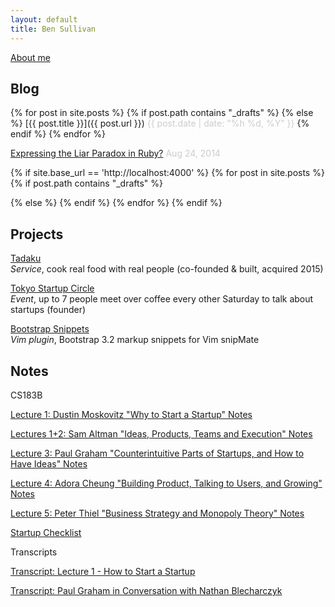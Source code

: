```yaml
---
layout: default
title: Ben Sullivan
---
```


<a href="/about-me">About me</a>

## Blog

{% for post in site.posts %}
{% if post.path contains "_drafts" %}
{% else %}
[{{ post.title }}]({{ post.url }}) <span class="lowkey" style="color:#ccc;white-space:nowrap">{{ post.date | date: "%h %d, %Y" }}</span>
{% endif %}
{% endfor %}

[Expressing the Liar Paradox in Ruby?](/expressing-the-liar-paradox-in-ruby) <span class="lowkey" style="color:#ccc;white-space:nowrap">Aug 24, 2014</span>

{% if site.base_url == 'http://localhost:4000' %}
{% for post in site.posts %}
{% if post.path contains "_drafts" %}
<!-- ## <a href="{{ post.url }}" style="color:#f66">{{post.title}}</a> <span class="lowkey">{{ post.date | date: "%h %d, %Y" }}</span> -->
{% else %}
{% endif %}
{% endfor %}
{% endif %}


## Projects

<a href="https://www.tadaku.com" target="_blank">Tadaku</a>
<br/>
<span class="lowkey"><em>Service</em>, cook real food with real people (co-founded & built, acquired 2015)</span>

<a href="http://www.meetup.com/tokyo-startup-circle/" target="_blank">Tokyo Startup Circle</a>
<br/>
<span class="lowkey"><em>Event</em>, up to 7 people meet over coffee every other Saturday to talk about startups (founder)</span>

<a href="https://github.com/bonsaiben/bootstrap-snippets" target="_blank">Bootstrap Snippets</a>
<br/>
<span class="lowkey"><em>Vim plugin</em>, Bootstrap 3.2 markup snippets for Vim snipMate</span>

## Notes

CS183B

[Lecture 1: Dustin Moskovitz "Why to Start a Startup" Notes](/notes/cs183b-lecture-1-dustin-moskovitz-why-to-start-a-startup/)

[Lectures 1+2: Sam Altman "Ideas, Products, Teams and Execution" Notes](/notes/sam-altman-ideas-products-teams-and-execution-highlights/)

[Lecture 3: Paul Graham "Counterintuitive Parts of Startups, and How to Have Ideas" Notes](/notes/cs183b-lecture-3-paul-graham-counterintuitive-parts-of-startups-and-how-to-have-ideas/)

[Lecture 4: Adora Cheung "Building Product, Talking to Users, and Growing" Notes](/notes/cs183b-lecture-4-adora-cheung-building-product-talking-to-users-and-growing/)

[Lecture 5: Peter Thiel "Business Strategy and Monopoly Theory" Notes](/notes/cs183b-lecture-5-peter-thiel-business-strategy-and-monopoly-theory/)

[Startup Checklist](/notes/startup-checklist/)

Transcripts

[Transcript: Lecture 1 - How to Start a Startup](/2014/09/25/transcript-lecture-1-how-to-start-a-startup/)

[Transcript: Paul Graham in Conversation with Nathan Blecharczyk](/transcript-paul-graham-in-conversation-with-nathan-blecharczyk)

